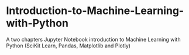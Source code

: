 # Introduction-to-Machine-Learning-with-Python
A two chapters Jupyter Notebook introduction to Machine Learning with Python (SciKit Learn, Pandas, Matplotlib and Plotly)
